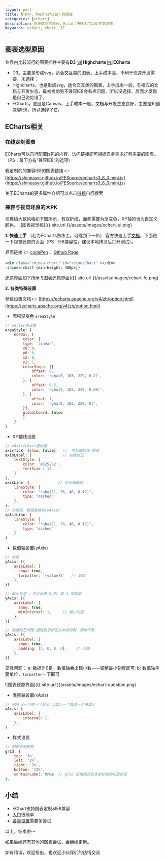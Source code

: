 ```yaml
---
layout: post
title: 那些年，为echarts留下的眼泪
categories: [echart]
description: 图表选型的原因，Echart快速入门以及各类设置。
keywords: echart, chart, IE
---
```



## 图表选型原因
业界内比较流行的图表插件主要有**D3** 🆚 **Highcharts** 🆚 **ECharts**
- D3。主要是形成svg，适合交互类的图表，上手成本高，不利于快速开发需要，未选择；
- Highcharts。也是形成svg，适合交互类的图表，上手成本一般，有相应的文档与开发生态，最初考虑到不兼容IE8会有点问题，所以没选择，后面才发现是自己姿势错了。
- ECharts。底层是Canvas，上手成本一般，文档与开发生态良好，主要是知道兼容IE8，所以选择了它。

## ECharts相关
### 在线定制图表
ECharts可以自行配置js包的内容，访问[链接](https://echarts.apache.org/zh/builder.html)即可根据自身需求打包需要的图表。（PS：最下方有“兼容IE8”的选项）

我定制的的兼容IE8的图表链接 👉 [https://shineasyr.github.io/FESource/echarts3_8_0.mini.js](https://shineasyr.github.io/FESource/echarts3_8_0.mini.js)

关于ECharts的更多属性介绍可以点击[链接](https://echarts.apache.org/zh/option.html)自行搜索

### 兼容与视觉还原的大PK

视觉稿大致风格如下图所示，有双折线，面积需要为渐变色，XY轴的也为自定义颜色。
![图表视觉稿]({{ site.url }}/assets/images/echart-ui.png)

**1. 快速上手**
（若为ECharts熟练工，可跳到下一趴）
官方快速上手[文档](https://echarts.apache.org/zh/tutorial.html#5%20%E5%88%86%E9%92%9F%E4%B8%8A%E6%89%8B%20ECharts)，下面贴一下视觉还原的页面（PS：IE8兼容性，建议本地拷贝后打开测试）。

界面链接 👉 [codePen](https://codepen.io/shineasyr/full/xxqgeZx) 、<a href="https://shineasyr.github.io/Produce101/echart-fe.html" target="_blank">Github Page</a>
```html
<div class="shinea-chart" id="shineaChart" ></div>
.shinea-chart {min-height: 400px;}

```
还原界面如下所示
![图表还原界面]({{ site.url }}/assets/images/echart-fe.png)

**2. 各类特殊设置**

参数设置文档 👉 [https://echarts.apache.org/v4/zh/option.html](https://echarts.apache.org/v4/zh/option.html)
- 面积渐变色 `areaStyle` 
```javascript
// series里设置
areaStyle: {
    normal: {
        color: {
        type: 'linear',
        x0: 0,
        y0: 0,
        x2: 0,
        y2: 1,
        colorStops: [{
            offset: 0,
            color: 'rgba(0, 103, 229, 0.2)',
        }, {
            offset: 0.5,
            color: 'rgba(0, 103, 229, 0.08)',
        }, {
            offset: 1,
            color: 'rgba(0, 103, 229, 0)',
        }],
        globalCoord: false
        }
    }
}
```
- XY轴线设置
```javascript
// xAxis/yAxis里设置
axisTick: {show: false},  //  坐标轴刻度-短线
axisLabel: {              // 刻度标签
    textStyle: {
        color: '#525252',
        fontSize : 12
    }
},
axisLine: {             // 坐标轴轴线
    lineStyle: {
        color: "rgba(21, 26, 48, 0.12)",
        type: "dashed"
    },
},
// 分割线，数值轴特有(yAxis)
splitLine: {
    lineStyle: {
        color: "rgba(21, 26, 48, 0.12)",
        type: "dashed"
    }
}
```
- 数值轴设置(yAxis)
```javascript
// 单位
yAxis: [{
    axisLabel: {  
      show: true,
      formatter: '{value}%'   // 单位
    },
}]

// 最小刻度 ，可以设置 0.01 或 1 或其他
yAxis: [{
    axisLabel: {  
      show: true,  
      minInterval: 1,     // 最小刻度
    },
}]

// 刻度标签间距 避免数字标签文本被切割，稍微下移
yAxis: [{
    axisLabel: {  
      show: true,
      padding: [5, 0, 0, 0],    // 间距
    },
}]
```
交互问题：
a: 数据为0是，数值轴会出现小数——调整最小刻度即可;
b: 数值轴需要单位，`formatter`一下即可

![图表还原界面]({{ site.url }}/assets/images/echart-question.png)
- 类目轴设置(xAxis)
```javascript
// 间隔 0一个挨一个显示，1显示一个跳过一个再显示
xAxis: {
    axisLabel: {
        interval: 1,
    },
}
```
- 样式设置
```javascript
// 图表绘制网格
grid: {
    top: '3%',
    left: '2%',
    right: '3%',
    bottom: '12%',
    containLabel: true  // grid 区域是否包含坐标轴的刻度标签
},
```

## 小结
- EChart支持图表定制&IE8兼容
- [入门](https://echarts.apache.org/zh/tutorial.html)很简单
- [各类设置](https://echarts.apache.org/v4/zh/option.html)需要多尝试

以上，结束啦～

如果后续还有其他的图表尝试，会继续更新。

如有错误，欢迎指出，也欢迎小伙伴们的热情交流
